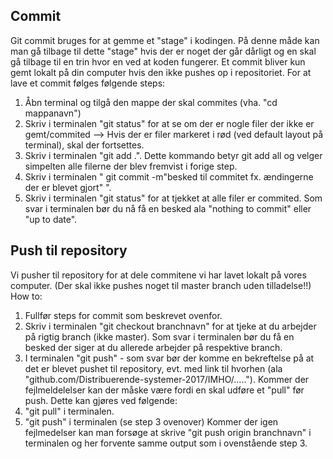 ## Commit
Git commit bruges for at gemme et "stage" i kodingen. På denne måde kan man gå tilbage til dette "stage" hvis der er noget der går dårligt og en skal gå tilbage til en trin hvor en ved at koden fungerer. 
Et commit bliver kun gemt lokalt på din computer hvis den ikke pushes op i repositoriet. 
For at lave et commit følges følgende steps: 
  1. Åbn terminal og tilgå den mappe der skal commites (vha. "cd mappanavn") 
  2. Skriv i terminalen "git status" for at se om der er nogle filer der ikke er gemt/commited --> Hvis der er filer markeret i rød (ved default layout på terminal), skal der fortsettes. 
  3. Skriv i terminalen "git add .". Dette kommando betyr git add all og velger simpelten alle filerne der blev fremvist i forige step. 
  4. Skriv i terminalen " git commit -m"besked til commitet fx. ændingerne der er blevet gjort" ". 
  5. Skriv i terminalen "git status" for at tjekket at alle filer er commited. Som svar i terminalen bør du nå få en besked ala "nothing to commit" eller "up to date". 

  
## Push til repository 
Vi pusher til repository for at dele commitene vi har lavet lokalt på vores computer. (Der skal ikke pushes noget til master branch uden tilladelse!!)
How to: 
  1. Fullfør steps for commit som beskrevet ovenfor. 
  2. Skriv i terminalen "git checkout branchnavn" for at tjeke at du arbejder på rigtig branch (ikke master). Som svar i terminalen bør du få en besked der siger at du allerede arbejder på respektive branch. 
  3. I terminalen "git push" - som svar bør der komme en bekreftelse på at det er blevet pushet til repository, evt. med link til hvorhen (ala "github.com/Distribuerende-systemer-2017/IMHO/....."). 
Kommer der fejlmeldelelser kan der måske være fordi en skal udføre et "pull" før push. Dette kan gjøres ved følgende: 
  1. "git pull" i terminalen. 
  2. "git push" i terminalen (se step 3 ovenover) 
Kommer der igen fejlmedelser kan man forsøge at skrive "git push origin branchnavn" i terminalen og her forvente samme output som i ovenstående step 3. 
 
  
